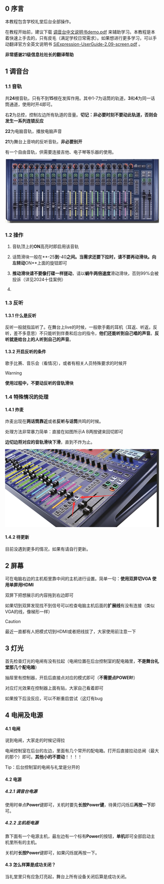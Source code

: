 ## 0 序言

本教程包含学校礼堂后台全部操作。

在教程开始前，建议下载 [调音台中文说明书demo.pdf](\document\调音台中文说明书demo.pdf) 来辅助学习。本教程是本着快速上手去的，只有皮毛（满足学校日常需求）。如果想进行更多学习，可以手动翻译官方全英文说明书 [SiExpression-UserGuide-2.09-screen.pdf](\document\SiExpression-UserGuide-2.09-screen.pdf) 。

**非常感谢21级信息社社长的翻译帮助**

## 1 调音台

### 1.1 音轨

共**24**根音轨，只有不到**15**根在发挥作用。其中1-7为话筒的轨道，**3**和**4**为同一话筒通道，使用时开4即可。

右**2**为总控，控制左边所有轨道的音量。**切记：非必要时刻不要动此轨道，否则会发生一系列连锁反应**

**22**为电脑音轨，播放电脑声音

**21**为舞台上音响的反听音轨，**非必要别开**

有一个自由音轨，供需要连接吉他、电子琴等乐器的使用。

![音轨](..\img\houtai\音轨.png)

### 1.2 操作

1. 音轨顶上的**ON**高亮时即启用该音轨

2. 话筒滑块一般在**-25**到**-40**之间。当需求还要下拉时，请不要再动滑块。向左转动**ON**上面的旋钮即可

3. **推动滑块请不要像打碟一样搓动**，请以**蜗牛两倍速度**滑动滑块，否则99%会被投诉（详见2024十佳案例）
4. 

### 1.3 反听

#### 1.3.1 什么是反听

反听一般就指监听了。在舞台上live的时候，一般歌手戴的耳机（耳返、听返，反听，差不多意思）不只能听到伴奏和后台的指令，**他们还能听到自己唱的声音**。**反听就是给台上的人听到自己的声音**。

#### 1.3.2 开启反听的条件

歌手比赛、音乐会（看情况），或者有相关人员特殊要求的时候开

> [!WARNING]
>
> **使用过程中，不要动反听的音轨滑块**

### 1.4 特殊情况的处理

#### 1.4.1 炸麦

炸麦出现在**两话筒靠近**或者**反听与话筒**共鸣的时候。

处理方法非常暴力简单：直接在如图所示A B两按键来回切即可

**边切边将对应的音轨滑块下滑**，直到不炸为止。

![特殊情况1.4.1](..\img\houtai\特殊情况1.4.1.png)

#### 1.4.2 待更新

目前没遇到更多的情况，如果有请自行更新。

## 2 屏幕

可在电脑右边的主机柜里靠中间的主机进行设置。简单一句：**使用双屏切VGA 使用单屏用HDMI**

双屏下把想展示的内容拖到右边即可

如果切到双屏发现找不到信号可以检查电脑主机后面的**扩展线**有没有连接（类似VGA的线，像梯形一样）

> [!CAUTION]
>
> 最近一直都有人把模式切到HDMI或者把线拔了，大家使用前注意一下

## 3 灯光

首先检查灯光的电闸有没有拉起（电闸位置在后台控制室的配电箱里，**不是舞台礼堂那几个配电箱**）

抽屉里有控制器，开启后直接点对应的模式即可（**不需要点POWER!**）

对应灯光效果在控制器上面有贴，大家自己看着即可

如果按下后没反应，可以不断重启尝试（这灯有bug

## 4 电闸及电源

#### 4.1 电闸

说到电闸，大家走的时候记得拉

电闸控制室在后台的左边，里面有几个常开的配电箱。打开后直接拉动总闸（最大的那个）即可。**其他小的不要动**！！！！

Tip：后台控制室的电闸与礼堂是分开的

#### 4.2 电源

##### 4.2.1 调音台电源

使用时单点**Power**键即可，关机时要先**长按Power键**，待黄灯闪烁后**再按一下**即可。

##### 4.2.2 主机柜电源

靠下面有一个电源主机，最左边有一个标有**Power**的按钮，**单机**即可全部启动主机里所有的主机。

关机时**长按Power**键即可，如果闪烁就再按一下。

#### 4.3 怎么样算是成功关闭？

当礼堂里只有应急灯亮起，舞台上所有设备关闭后算是成功关闭。

